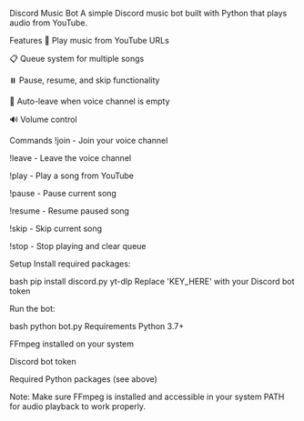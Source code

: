 Discord Music Bot
A simple Discord music bot built with Python that plays audio from YouTube.

Features
🎵 Play music from YouTube URLs

📋 Queue system for multiple songs

⏸️ Pause, resume, and skip functionality

🔄 Auto-leave when voice channel is empty

🔊 Volume control

Commands
!join - Join your voice channel

!leave - Leave the voice channel

!play <url> - Play a song from YouTube

!pause - Pause current song

!resume - Resume paused song

!skip - Skip current song

!stop - Stop playing and clear queue

Setup
Install required packages:

bash
pip install discord.py yt-dlp
Replace 'KEY_HERE' with your Discord bot token

Run the bot:

bash
python bot.py
Requirements
Python 3.7+

FFmpeg installed on your system

Discord bot token

Required Python packages (see above)

Note: Make sure FFmpeg is installed and accessible in your system PATH for audio playback to work properly.
